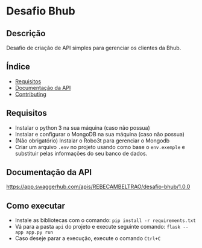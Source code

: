 
# Desafio Bhub 

## Descrição

Desafio de criação de API simples para gerenciar os clientes da Bhub.

## Índice

- [Requisitos](#requisitos)
- [Documentação da API](#api-documentation)
- [Contributing](#como-executar)


## Requisitos 

- Instalar o python 3 na sua máquina (caso não possua)
- Instalar e configurar o MongoDB na sua máquina (caso não possua)
- (Não obrigatório) Instalar o Robo3t para gerenciar o Mongodb
- Criar um arquivo `.env` no projeto usando como base o `env.exemple` e substituir pelas informações do seu banco de dados. 

## Documentação da API

https://app.swaggerhub.com/apis/REBECAMBELTRAO/desafio-bhub/1.0.0

## Como executar 
- Instale as bibliotecas com o comando: `pip install -r requirements.txt`
- Vá para a pasta `api` do projeto e execute seguinte comando: `flask --app app.py run`
- Caso deseje parar a execução, execute o comando `Ctrl+C`
